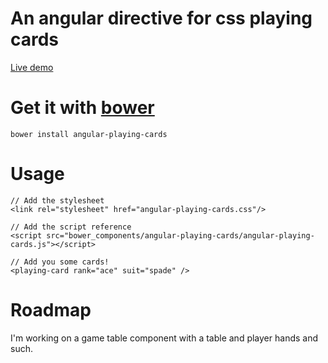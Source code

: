 # An angular directive for css playing cards

[Live demo](http://nathancraddock.com/angular-playing-cards/)

# Get it with [bower](http://bower.io/)
    bower install angular-playing-cards

# Usage
    // Add the stylesheet
    <link rel="stylesheet" href="angular-playing-cards.css"/>
    
    // Add the script reference
    <script src="bower_components/angular-playing-cards/angular-playing-cards.js"></script>
    
    // Add you some cards!
    <playing-card rank="ace" suit="spade" />
    
# Roadmap

I'm working on a game table component with a table and player hands and such. 
    
